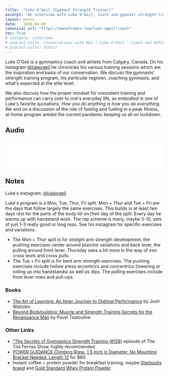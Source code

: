 ```yaml
---
title:  "Luke O'Geil (Gymnast Strength Trainer)"
excerpt: "An interview with Luke O'Geil, coach and gymnast strength trainer."
layout: posts
date:   2020-04-09
canonical_url: "https://maxefremov.com/luke-ogeil-coach"
toc: True
# category: interview
# podcast-title: Conversations with Max | Luke O'Geil - Coach and Athlete
# podcast-color: 7c93c7
---
```


Luke O'Geil is a gymnastics coach and athlete from Calgary, Canada. On his Instagram [@lukeogeil](https://www.instagram.com/lukeogeil/) he chronicles his various training sessions which are the inspiration and basis of our conservation. We discuss the gymnasts' strength training program, his particular regimen, coaching gymnasts, and what's expected at the elite level.

We also discuss how the proper mindset for consistent training and performance can carry over to one's everyday life, as embodied in one of Luke's favorite quotations, *How you do anything is how you do everything*. We end on a discussion of the role of fasting and fueling in a peak fitness, at-home program amidst the current pandemic keeping us all on lockdown.

## Audio

<iframe style="border: none" src="//html5-player.libsyn.com/embed/episode/id/13922423/height/90/theme/custom/thumbnail/yes/direction/backward/render-playlist/no/custom-color/7c93c7/" height="90" width="100%" scrolling="no"  allowfullscreen webkitallowfullscreen mozallowfullscreen oallowfullscreen msallowfullscreen></iframe>

## Notes

Luke's instagram: [@lukeogeil](https://www.instagram.com/lukeogeil/)

Luke's program is a Mon, Tue, Thur, Fri split. Mon + Thur and Tue + Fri are the days that follow largely the same exercises. This builds in at least two days rest for the parts of the body hit on their day of the split. Every day he warms up with handstand work. The rep scheme is many, maybe 5-10, sets of just 1-3 really good or long reps. See his instagram for specific exercises and variations.

- The Mon + Thur split is for straight arm strength development: the pushing exercises center around planche variations and back lever, the pulling around front lever. Thursday sees a bit more in the way of iron cross work and cross pulls.
- The Tue + Fri split is for bent arm strength exercises. The pushing exercises include hollow press eccentrics and concentrics (lowering or rolling up into handstands) as well as dips. The pulling exercises include front lever rows and pull-ups.

### Books

- [The Art of Learning: An Inner Journey to Optimal Performance](https://amzn.to/34qn9Ti) by Josh Waitzkin
- [Beyond Bodybuilding: Muscle and Strength Training Secrets for the Renaissance Man](https://amzn.to/2UXMZL7) by Pavel Tsatouline

### Other Links

- ["The Secrets of Gymnastics Strength Training (#158)](https://tim.blog/2016/05/09/the-secrets-of-gymnastic-strength-training/) episode of The Tim Ferriss Show, highly recommended
- [POWER GUIDANCE Climbing Rope, 1.5 Inch in Diameter, No Mounting Bracket Needed, Length 12](https://amzn.to/39X0fni) for $60
- Instant coffee + protein powder for breakfast training, maybe [Starbucks brand](https://amzn.to/2Vc2E8u) and [Gold Standard Whey Protein Powder](https://amzn.to/2VeGOBj)
